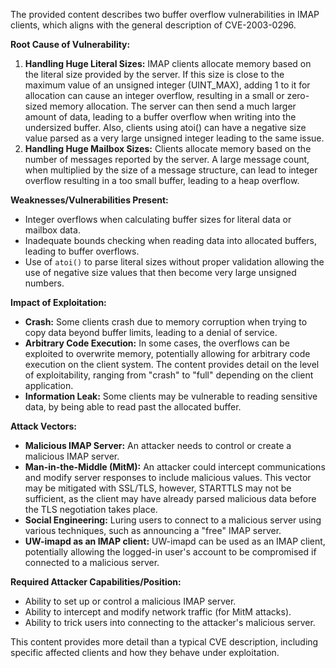 The provided content describes two buffer overflow vulnerabilities in IMAP clients, which aligns with the general description of CVE-2003-0296.

**Root Cause of Vulnerability:**

1.  **Handling Huge Literal Sizes:** IMAP clients allocate memory based on the literal size provided by the server. If this size is close to the maximum value of an unsigned integer (UINT_MAX), adding 1 to it for allocation can cause an integer overflow, resulting in a small or zero-sized memory allocation. The server can then send a much larger amount of data, leading to a buffer overflow when writing into the undersized buffer. Also, clients using atoi() can have a negative size value parsed as a very large unsigned integer leading to the same issue.
2.  **Handling Huge Mailbox Sizes:** Clients allocate memory based on the number of messages reported by the server. A large message count, when multiplied by the size of a message structure, can lead to integer overflow resulting in a too small buffer, leading to a heap overflow.

**Weaknesses/Vulnerabilities Present:**

*   Integer overflows when calculating buffer sizes for literal data or mailbox data.
*   Inadequate bounds checking when reading data into allocated buffers, leading to buffer overflows.
*   Use of `atoi()` to parse literal sizes without proper validation allowing the use of negative size values that then become very large unsigned numbers.

**Impact of Exploitation:**

*   **Crash:** Some clients crash due to memory corruption when trying to copy data beyond buffer limits, leading to a denial of service.
*   **Arbitrary Code Execution:** In some cases, the overflows can be exploited to overwrite memory, potentially allowing for arbitrary code execution on the client system. The content provides detail on the level of exploitability, ranging from "crash" to "full" depending on the client application.
*   **Information Leak:** Some clients may be vulnerable to reading sensitive data, by being able to read past the allocated buffer.

**Attack Vectors:**

*   **Malicious IMAP Server:** An attacker needs to control or create a malicious IMAP server.
*   **Man-in-the-Middle (MitM):** An attacker could intercept communications and modify server responses to include malicious values. This vector may be mitigated with SSL/TLS, however, STARTTLS may not be sufficient, as the client may have already parsed malicious data before the TLS negotiation takes place.
*   **Social Engineering:** Luring users to connect to a malicious server using various techniques, such as announcing a "free" IMAP server.
*   **UW-imapd as an IMAP client:**  UW-imapd can be used as an IMAP client, potentially allowing the logged-in user's account to be compromised if connected to a malicious server.

**Required Attacker Capabilities/Position:**

*   Ability to set up or control a malicious IMAP server.
*   Ability to intercept and modify network traffic (for MitM attacks).
*   Ability to trick users into connecting to the attacker's malicious server.

This content provides more detail than a typical CVE description, including specific affected clients and how they behave under exploitation.